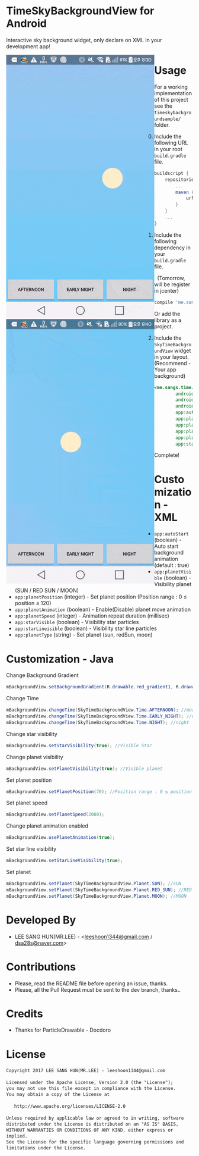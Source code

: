 # TimeSkyBackgroundView for Android
Interactive sky background widget, only declare on XML in your development app!

<div>
<img src="https://github.com/dsa28s/TimeSkyBackground/raw/master/art/main.gif" width="400" style="float:left">
<img src="https://github.com/dsa28s/TimeSkyBackground/raw/master/art/button.gif" width="400" style="float:left">
</div>

# Usage

For a working implementation of this project see the `timeskybackgroundsample/` folder.

0. Include the following URL in your root `build.gradle` file.

```groovy
buildscript {
    repositories {
        ...
        maven {
            url 'https://dl.bintray.com/leeshoon1344/TimeSkyBackgroundView'
        }
    }
    ...
}
```

1. Include the following dependency in your `build.gradle` file.
   
   (Tomorrow, will be register in jcenter)

```groovy
compile 'me.sangs:TimeSkyBackgroundView:1.0.0'
```

Or add the library as a project.

2. Include the `SkyTimeBackgroundView` widget in your layout. (Recommend - Your app background)

```xml
<me.sangs.time.sky.view.SkyTimeBackgroundView
        android:id="@+id/timeBackgroundView"
        android:layout_width="match_parent"
        android:layout_height="match_parent"
        app:autoStart="true"
        app:planetVisible="true"
        app:planetPosition="70"
        app:planetAnimation="true"
        app:planetSpeed="100"
        app:starVisible="false"/>
```
Complete!

# Customization - XML
* `app:autoStart` (boolean) - Auto start background animation (default : true)
* `app:planetVisible` (boolean) - Visibility planet (SUN / RED SUN / MOON)
* `app:planetPosition` (integer) - Set planet position (Position range : 0 ≤ position ≤ 120)
* `app:planetAnimation` (boolean) - Enable(Disable) planet move animation
* `app:planetSpeed` (integer) - Animation repeat duration (millisec)
* `app:starVisible` (boolean) - Visibility star particles
* `app:starLineisible` (boolean) - Visibility star line particles
* `app:planetType` (string) - Set planet (sun, redSun, moon)

# Customization - Java
Change Background Gradient
```java
mBackgroundView.setBackgroundGradient(R.drawable.red_gradient1, R.drawable.red_gradient2, R.drawable.red_gradient3); 
```
Change Time
```java
mBackgroundView.changeTime(SkyTimeBackgroundView.Time.AFTERNOON); //morning
mBackgroundView.changeTime(SkyTimeBackgroundView.Time.EARLY_NIGHT); //early night
mBackgroundView.changeTime(SkyTimeBackgroundView.Time.NIGHT); //night
```

Change star visibility
```java
mBackgroundView.setStarVisibility(true); //Visible Star
```

Change planet visibility
```java
mBackgroundView.setPlanetVisibility(true); //Visible planet
```

Set planet position
```java
mBackgroundView.setPlanetPosition(70); //Position range : 0 ≤ position ≤ 120
```

Set planet speed
```java
mBackgroundView.setPlanetSpeed(2000);
```

Change planet animation enabled
```java
mBackgroundView.usePlanetAnimation(true);
```

Set star line visibility
```java
mBackgroundView.setStarLineVisibility(true);
```
Set planet
```java
mBackgroundView.setPlanet(SkyTimeBackgroundView.Planet.SUN); //SUN
mBackgroundView.setPlanet(SkyTimeBackgroundView.Planet.RED_SUN); //RED SUN
mBackgroundView.setPlanet(SkyTimeBackgroundView.Planet.MOON); //MOON
```

# Developed By
 * LEE SANG HUN(MR.LEE) - <leeshoon1344@gmail.com / dsa28s@naver.com>

# Contributions
 * Please, read the README file before opening an issue, thanks.
 * Please, all the Pull Request must be sent to the dev branch, thanks..

# Credits
 * Thanks for ParticleDrawable - Docdoro

# License
    Copyright 2017 LEE SANG HUN(MR.LEE) - leeshoon1344@gmail.com

    Licensed under the Apache License, Version 2.0 (the "License");
    you may not use this file except in compliance with the License.
    You may obtain a copy of the License at

       http://www.apache.org/licenses/LICENSE-2.0

    Unless required by applicable law or agreed to in writing, software
    distributed under the License is distributed on an "AS IS" BASIS,
    WITHOUT WARRANTIES OR CONDITIONS OF ANY KIND, either express or implied.
    See the License for the specific language governing permissions and
    limitations under the License.
